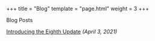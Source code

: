 +++
title = "Blog"
template = "page.html"
weight = 3
+++

<div class="heading-text">Blog Posts</div>

[Introducing the Eighth Update](introducing-v0-8-0) *(April 3, 2021)*
